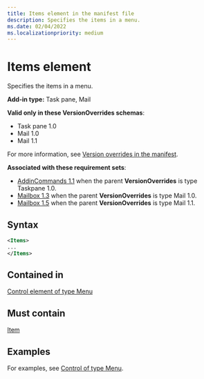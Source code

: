 ```yaml
---
title: Items element in the manifest file
description: Specifies the items in a menu.
ms.date: 02/04/2022
ms.localizationpriority: medium
---
```


# Items element

Specifies the items in a menu.

**Add-in type:** Task pane, Mail

**Valid only in these VersionOverrides schemas**:

- Task pane 1.0
- Mail 1.0
- Mail 1.1

For more information, see [Version overrides in the manifest](/office/dev/add-ins/develop/add-in-manifests#version-overrides-in-the-manifest).

**Associated with these requirement sets**:

- [AddinCommands 1.1](../requirement-sets/common/add-in-commands-requirement-sets.md) when the parent **VersionOverrides** is type Taskpane 1.0.
- [Mailbox 1.3](../requirement-sets/outlook/requirement-set-1.3/outlook-requirement-set-1.3.md) when the parent **VersionOverrides** is type Mail 1.0.
- [Mailbox 1.5](../requirement-sets/outlook/requirement-set-1.5/outlook-requirement-set-1.5.md) when the parent **VersionOverrides** is type Mail 1.1.

## Syntax

```XML
<Items>
...  
</Items>  
```

## Contained in

[Control element of type Menu](control-menu.md)

## Must contain

[Item](item.md)

## Examples

For examples, see [Control of type Menu](control-menu.md).